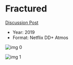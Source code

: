# Fractured

[Discussion Post](https://www.avsforum.com/threads/bass-eq-for-filtered-movies.2995212/post-58674940)

* Year: 2019
* Format: Netflix DD+ Atmos

![img 0](https://i.imgur.com/av7EUqw.jpg)

![img 1](https://i.imgur.com/mRTlFIU.png)

